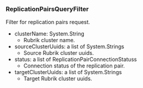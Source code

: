 ### ReplicationPairsQueryFilter
Filter for replication pairs request.

- clusterName: System.String
  - Rubrik cluster name.
- sourceClusterUuids: a list of System.Strings
  - Source Rubrik cluster uuids.
- status: a list of ReplicationPairConnectionStatuss
  - Connection status of the replication pair.
- targetClusterUuids: a list of System.Strings
  - Target Rubrik cluster uuids.
